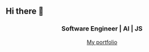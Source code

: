 ## Hi there 👋
<h3 align="center">Software Engineer | AI | JS </h3> 
<p align="center"><a href="https://afnan.elements.red/" target="_blank">My portfolio</p>

<!--
**seAfnan/seAfnan** is a ✨ _special_ ✨ repository because its `README.md` (this file) appears on your GitHub profile.

Here are some ideas to get you started:

- 🔭 I’m currently working on ...
- 🌱 I’m currently learning ...
- 👯 I’m looking to collaborate on ...
- 🤔 I’m looking for help with ...
- 💬 Ask me about ...
- 📫 How to reach me: ...
- 😄 Pronouns: ...
- ⚡ Fun fact: ...
-->
